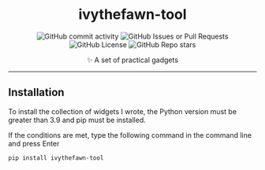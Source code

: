 <div align="center">

# ivythefawn-tool
![GitHub commit activity](https://img.shields.io/github/commit-activity/w/ioit-aaa/mkdirp?style=for-the-badge)
![GitHub Issues or Pull Requests](https://img.shields.io/github/issues-raw/ioit-aaa/mkdirp?style=for-the-badge)
![GitHub License](https://img.shields.io/github/license/ioit-aaa/mkdirp?style=for-the-badge)
![GitHub Repo stars](https://img.shields.io/github/stars/ioit-aaa/mkdirp?style=for-the-badge)

✨ A set of practical gadgets
</div>

------
## Installation
To install the collection of widgets I wrote, the Python version must be greater than 3.9 and pip must be installed.

If the conditions are met, type the following command in the command line and press Enter
```bash
pip install ivythefawn-tool
```